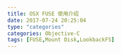 ```yaml
---
title: OSX FUSE 使用介绍
date: 2017-07-24 20:25:04
type: "categories"
categories: Objective-C
tags: [FUSE,Mount Disk,LookbackFS]
---
```

